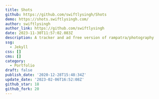 ```yaml
---
title: Shots
github: https://github.com/swiftlysingh/Shots
demo: https://shots.swiftlysingh.com/
author: swiftlysingh
author_link: https://github.com/swiftlysingh
date: 2023-11-30T11:57:02.083Z
description: A tracker and ad free version of rampatra/photography
ssg:
  - Jekyll
css: []
cms: []
category:
  - Portfolio
draft: false
publish_date: '2020-12-28T15:48:34Z'
update_date: '2023-02-06T16:52:08Z'
github_star: 18
github_fork: 20
---
```

